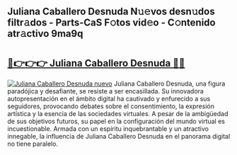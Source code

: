 ## Juliana Caballero Desnuda N𝚞𝚎vos desn𝚞dos filtr𝚊dos - Parts-CaS F𝚘tos vid𝚎o - C𝚘ntenido atr𝚊ctivo 9ma9q

# <h2><a href="http://mb485o.tromn.icu/?c=Juliana+Caballero+Desnuda">🔗👉👉👉 Juliana Caballero Desnuda 🔗🔗</a></h2>

[![Juliana Caballero Desnuda nuevo](https://i.imgur.com/pEAQMta.gif)](http://mb485o.tromn.icu/?c=Juliana+Caballero+Desnuda)
Juliana Caballero Desnuda, una figura paradójica y desafiante, se resiste a ser encasillada. Su innovadora autopresentación en el ámbito digital ha cautivado y enfurecido a sus seguidores, provocando debates sobre el consentimiento, la expresión artística y la esencia de las sociedades virtuales. A pesar de la ambigüedad de sus objetivos futuros, su papel en la configuración del mundo virtual es incuestionable. Armada con un espíritu inquebrantable y un atractivo innegable, la influencia de Juliana Caballero Desnuda en el panorama digital no tiene paralelo.
